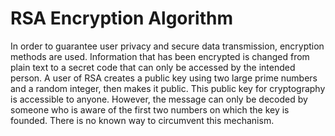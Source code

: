 # RSA Encryption Algorithm

In order to guarantee user privacy and secure data transmission, encryption methods are used.
Information that has been encrypted is changed from plain text to a secret code that can only be accessed by the intended person.
A user of RSA creates a public key using two large prime numbers and a random integer, then makes it public. This public key for cryptography is accessible to anyone.
However, the message can only be decoded by someone who is aware of the first two numbers on which the key is founded. There is no known way to circumvent this mechanism.
